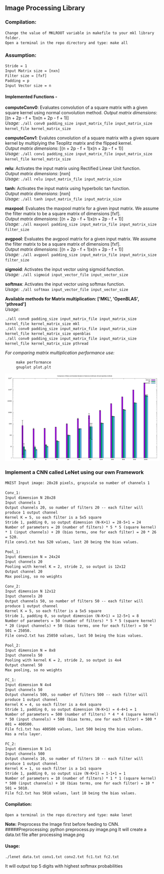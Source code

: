 ## Image Processing Library
### Compilation:
	Change the value of MKLROOT variable in makefile to your mkl library folder. 
	Open a terminal in the repo directory and type: make all

### Assumption:
	Stride = 1
	Input Matrix size = [nxn]
	Filter size = [fxf]
	Padding = p
	Input Vector size = n

#### Implemented Functions - 
**computeConv0**: Evaluates convolution of a square matrix with a given square kernel using normal convolution method.
*Output matrix dimensions*:  [(n + 2p - f + 1)x(n + 2p - f + 1)]  
*Usage:*	`./all conv0 padding_size input_matrix_file input_matrix_size kernel_file kernel_matrix_size`

**computeConv1**: Evalutes convolution of a square matrix with a given square kernel by multiplying the Teoplitz matrix and the flipped kernel.  
*Output matrix dimensions*:  [(n + 2p - f + 1)x(n + 2p - f + 1)]  
*Usage:*	`./all conv1 padding_size input_matrix_file input_matrix_size kernel_file kernel_matrix_size`

**relu**: Activates the input matrix using Rectified Linear Unit function.  
*Output matrix dimensions*:  [nxn]  
*Usage:*
	`./all relu input_matrix_file input_matrix_size`

**tanh**: Activates the input matrix using hyperbolic tan function.  
*Output matrix dimensions*:  [nxn]  
*Usage:*
	`./all tanh input_matrix_file input_matrix_size`

**maxpool**: Evaluates the maxpool matrix for a given input matrix. We assume the filter matrix to be a square matrix of dimensions [fxf].  
*Output matrix dimensions*:  [(n + 2p - f + 1)x(n + 2p - f + 1)]  
*Usage:* 
	`./all maxpool padding_size input_matrix_file input_matrix_size filter_size`

**avgpool**: Evaluates the avgpool matrix for a given input matrix. We assume the filter matrix to be a square matrix of dimensions [fxf].  
*Output matrix dimensions*:  [(n + 2p - f + 1)x(n + 2p - f + 1)]  
*Usage:*
	`./all avgpool padding_size input_matrix_file input_matrix_size filter_size`

**sigmoid**: Activates the input vector using sigmoid function.  
*Usage:*
	`./all sigmoid input_vector_file input_vector_size`

**softmax**: Activates the input vector using softmax function.  
*Usage:*
	`./all softmax input_vector_file input_vector_size`

**Available methods for Matrix multiplication: ['MKL', 'OpenBLAS', 'pthread']**  
*Usage*:
```
./all conv0 padding_size input_matrix_file input_matrix_size kernel_file kernel_matrix_size mkl
./all conv0 padding_size input_matrix_file input_matrix_size kernel_file kernel_matrix_size openblas
./all conv0 padding_size input_matrix_file input_matrix_size kernel_file kernel_matrix_size pthread
```

*For comparing matrix multiplication performance use:*
```
	 make performance
	 gnuplot plot.plt
```

![Latency Comparison plot](time_comparison.png)

### Implement a CNN called LeNet using our own Framework
    MNIST Input image: 28x28 pixels, grayscale so number of channels 1
 
    Conv_1:
    Input dimension N 28x28 
    Input channels 1
    Output channels 20, so number of filters 20 -- each filter will produce 1 output channel
    Kernel K = 5, so each filter is a 5x5 square
    Stride 1, padding 0, so output dimension (N-K+1) = 28-5+1 = 24
    Number of parameters = 20 (number of filters) * 5 * 5 (square kernel) * 1 (input channels) + 20 (bias terms, one for each filter) = 20 * 26 = 520.
    File conv1.txt has 520 values, last 20 being the bias values. 
    
    Pool_1:
    Input dimension N = 24x24
    Input channels 20
    Pooling with kernel K = 2, stride 2, so output is 12x12
    Output channel 20
    Max pooling, so no weights 
    
    Conv_2:
    Input dimension N 12x12
    Input channels 20
    Output channels 50, so number of filters 50 -- each filter will produce 1 output channel
    Kernel K = 5, so each filter is a 5x5 square
    Stride 1, padding 0, so output dimension (N-K+1) = 12-5+1 = 8
    Number of parameters = 50 (number of filters) * 5 * 5 (square kernel) * 20 (input channels) + 50 (bias terms, one for each filter) = 50 * 501 = 25050.
    File conv2.txt has 25050 values, last 50 being the bias values. 
    
    Pool_2:
    Input dimension N = 8x8
    Input channels 50
    Pooling with kernel K = 2, stride 2, so output is 4x4
    Output channel 50
    Max pooling, so no weights 
    
    FC_1:
    Input dimension N 4x4
    Input channels 50
    Output channels 500, so number of filters 500 -- each filter will produce 1 output channel
    Kernel K = 4, so each filter is a 4x4 square
    Stride 1, padding 0, so output dimension (N-K+1) = 4-4+1 = 1
    Number of parameters = 500 (number of filters) * 4 * 4 (square kernel) * 50 (input channels) + 500 (bias terms, one for each filter) = 500 * 801 = 400500.
    File fc1.txt has 400500 values, last 500 being the bias values.
    Has a relu layer.
     
    FC_2:
    Input dimension N 1x1
    Input channels 500
    Output channels 10, so number of filters 10 -- each filter will produce 1 output channel
    Kernel K = 1, so each filter is a 1x1 square
    Stride 1, padding 0, so output size (N-K+1) = 1-1+1 = 1
    Number of parameters = 10 (number of filters) * 1 * 1 (square kernel) * 500 (input channels) + 10 (bias terms, one for each filter) = 10 * 501 = 5010.
    File fc2.txt has 5010 values, last 10 being the bias values.
#### Compilation:
	Open a terminal in the repo directory and type: make lenet
**Note:**
    Preprocess the Image first before feeding to CNN.
#####Preprocessing:
    python preprocess.py image.png
    It will create a data.txt file after processing image.png
#### Usage:
    ./lenet data.txt conv1.txt conv2.txt fc1.txt fc2.txt
It will output top 5 digits with highest softmax probabilities

